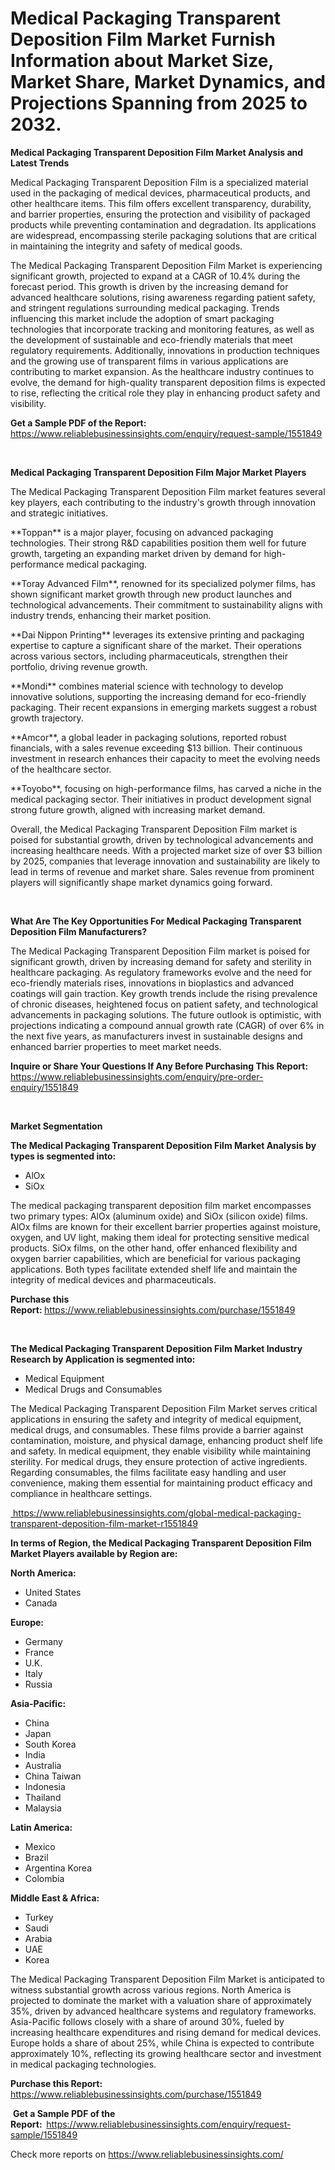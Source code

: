 <p><h1>Medical Packaging Transparent Deposition Film Market Furnish Information about Market Size, Market Share, Market Dynamics, and Projections Spanning from 2025 to 2032.</h1></p><p><strong>Medical Packaging Transparent Deposition Film Market Analysis and Latest Trends</strong></p>
<p><p>Medical Packaging Transparent Deposition Film is a specialized material used in the packaging of medical devices, pharmaceutical products, and other healthcare items. This film offers excellent transparency, durability, and barrier properties, ensuring the protection and visibility of packaged products while preventing contamination and degradation. Its applications are widespread, encompassing sterile packaging solutions that are critical in maintaining the integrity and safety of medical goods.</p><p>The Medical Packaging Transparent Deposition Film Market is experiencing significant growth, projected to expand at a CAGR of 10.4% during the forecast period. This growth is driven by the increasing demand for advanced healthcare solutions, rising awareness regarding patient safety, and stringent regulations surrounding medical packaging. Trends influencing this market include the adoption of smart packaging technologies that incorporate tracking and monitoring features, as well as the development of sustainable and eco-friendly materials that meet regulatory requirements. Additionally, innovations in production techniques and the growing use of transparent films in various applications are contributing to market expansion. As the healthcare industry continues to evolve, the demand for high-quality transparent deposition films is expected to rise, reflecting the critical role they play in enhancing product safety and visibility.</p></p>
<p><strong>Get a Sample PDF of the Report:&nbsp;</strong> <a href="https://www.reliablebusinessinsights.com/enquiry/request-sample/1551849?utm_campaign=3455&utm_medium=2&utm_source=Github&utm_content=ia&utm_term=02042025&utm_id=medical-packaging-transparent-deposition-film">https://www.reliablebusinessinsights.com/enquiry/request-sample/1551849</a></p>
<p>&nbsp;</p>
<p><strong>Medical Packaging Transparent Deposition Film Major Market Players</strong></p>
<p><p>The Medical Packaging Transparent Deposition Film market features several key players, each contributing to the industry's growth through innovation and strategic initiatives. </p><p>**Toppan** is a major player, focusing on advanced packaging technologies. Their strong R&D capabilities position them well for future growth, targeting an expanding market driven by demand for high-performance medical packaging.</p><p>**Toray Advanced Film**, renowned for its specialized polymer films, has shown significant market growth through new product launches and technological advancements. Their commitment to sustainability aligns with industry trends, enhancing their market position.</p><p>**Dai Nippon Printing** leverages its extensive printing and packaging expertise to capture a significant share of the market. Their operations across various sectors, including pharmaceuticals, strengthen their portfolio, driving revenue growth. </p><p>**Mondi** combines material science with technology to develop innovative solutions, supporting the increasing demand for eco-friendly packaging. Their recent expansions in emerging markets suggest a robust growth trajectory.</p><p>**Amcor**, a global leader in packaging solutions, reported robust financials, with a sales revenue exceeding $13 billion. Their continuous investment in research enhances their capacity to meet the evolving needs of the healthcare sector.</p><p>**Toyobo**, focusing on high-performance films, has carved a niche in the medical packaging sector. Their initiatives in product development signal strong future growth, aligned with increasing market demand.</p><p>Overall, the Medical Packaging Transparent Deposition Film market is poised for substantial growth, driven by technological advancements and increasing healthcare needs. With a projected market size of over $3 billion by 2025, companies that leverage innovation and sustainability are likely to lead in terms of revenue and market share. Sales revenue from prominent players will significantly shape market dynamics going forward.</p></p>
<p>&nbsp;</p>
<p><strong>What Are The Key Opportunities For Medical Packaging Transparent Deposition Film Manufacturers?</strong></p>
<p><p>The Medical Packaging Transparent Deposition Film market is poised for significant growth, driven by increasing demand for safety and sterility in healthcare packaging. As regulatory frameworks evolve and the need for eco-friendly materials rises, innovations in bioplastics and advanced coatings will gain traction. Key growth trends include the rising prevalence of chronic diseases, heightened focus on patient safety, and technological advancements in packaging solutions. The future outlook is optimistic, with projections indicating a compound annual growth rate (CAGR) of over 6% in the next five years, as manufacturers invest in sustainable designs and enhanced barrier properties to meet market needs.</p></p>
<p><strong>Inquire or Share Your Questions If Any Before Purchasing This Report:</strong> <a href="https://www.reliablebusinessinsights.com/enquiry/pre-order-enquiry/1551849?utm_campaign=3455&utm_medium=2&utm_source=Github&utm_content=ia&utm_term=02042025&utm_id=medical-packaging-transparent-deposition-film">https://www.reliablebusinessinsights.com/enquiry/pre-order-enquiry/1551849</a></p>
<p>&nbsp;</p>
<p><strong>Market Segmentation</strong></p>
<p><strong>The Medical Packaging Transparent Deposition Film Market Analysis by types is segmented into:</strong></p>
<p><ul><li>AlOx</li><li>SiOx</li></ul></p>
<p><p>The medical packaging transparent deposition film market encompasses two primary types: AlOx (aluminum oxide) and SiOx (silicon oxide) films. AlOx films are known for their excellent barrier properties against moisture, oxygen, and UV light, making them ideal for protecting sensitive medical products. SiOx films, on the other hand, offer enhanced flexibility and oxygen barrier capabilities, which are beneficial for various packaging applications. Both types facilitate extended shelf life and maintain the integrity of medical devices and pharmaceuticals.</p></p>
<p><strong>Purchase this Report:&nbsp;</strong><a href="https://www.reliablebusinessinsights.com/purchase/1551849?utm_campaign=3455&utm_medium=2&utm_source=Github&utm_content=ia&utm_term=02042025&utm_id=medical-packaging-transparent-deposition-film">https://www.reliablebusinessinsights.com/purchase/1551849</a></p>
<p>&nbsp;</p>
<p><strong>The Medical Packaging Transparent Deposition Film Market Industry Research by Application is segmented into:</strong></p>
<p><ul><li>Medical Equipment</li><li>Medical Drugs and Consumables</li></ul></p>
<p><p>The Medical Packaging Transparent Deposition Film Market serves critical applications in ensuring the safety and integrity of medical equipment, medical drugs, and consumables. These films provide a barrier against contamination, moisture, and physical damage, enhancing product shelf life and safety. In medical equipment, they enable visibility while maintaining sterility. For medical drugs, they ensure protection of active ingredients. Regarding consumables, the films facilitate easy handling and user convenience, making them essential for maintaining product efficacy and compliance in healthcare settings.</p></p>
<p><a href="https://www.reliablebusinessinsights.com/global-medical-packaging-transparent-deposition-film-market-r1551849?utm_campaign=3455&utm_medium=2&utm_source=Github&utm_content=ia&utm_term=02042025&utm_id=medical-packaging-transparent-deposition-film">&nbsp;https://www.reliablebusinessinsights.com/global-medical-packaging-transparent-deposition-film-market-r1551849</a></p>
<p><strong>In terms of Region, the Medical Packaging Transparent Deposition Film Market Players available by Region are:</strong></p>
<p>
    <p> <strong> North America: </strong>
        <ul>
            <li>United States</li>
            <li>Canada</li>
        </ul>
        </p> 
    <p> <strong> Europe: </strong>
        <ul>
            <li>Germany</li>
            <li>France</li>
            <li>U.K.</li>
            <li>Italy</li>
            <li>Russia</li>
        </ul>
        </p> 
    <p> <strong> Asia-Pacific: </strong>
        <ul>
            <li>China</li>
            <li>Japan</li>
            <li>South Korea</li>
            <li>India</li>
            <li>Australia</li>
            <li>China Taiwan</li>
            <li>Indonesia</li>
            <li>Thailand</li>
            <li>Malaysia</li>
        </ul>
        </p> 
    <p> <strong> Latin America: </strong>
        <ul>
            <li>Mexico</li>
            <li>Brazil</li>
            <li>Argentina Korea</li>
            <li>Colombia</li>
        </ul>
        </p> 
    <p> <strong> Middle East & Africa: </strong>
        <ul>
            <li>Turkey</li>
            <li>Saudi</li>
            <li>Arabia</li>
            <li>UAE</li>
            <li>Korea</li>
        </ul>
    </p>
    </p>
<p><p>The Medical Packaging Transparent Deposition Film Market is anticipated to witness substantial growth across various regions. North America is projected to dominate the market with a valuation share of approximately 35%, driven by advanced healthcare systems and regulatory frameworks. Asia-Pacific follows closely with a share of around 30%, fueled by increasing healthcare expenditures and rising demand for medical devices. Europe holds a share of about 25%, while China is expected to contribute approximately 10%, reflecting its growing healthcare sector and investment in medical packaging technologies.</p></p>
<p><strong>Purchase this Report: </strong><a href="https://www.reliablebusinessinsights.com/purchase/1551849?utm_campaign=3455&utm_medium=2&utm_source=Github&utm_content=ia&utm_term=02042025&utm_id=medical-packaging-transparent-deposition-film">https://www.reliablebusinessinsights.com/purchase/1551849</a></p>
<p>&nbsp;<strong>Get a Sample PDF of the Report:&nbsp;&nbsp;</strong><a href="https://www.reliablebusinessinsights.com/enquiry/request-sample/1551849?utm_campaign=3455&utm_medium=2&utm_source=Github&utm_content=ia&utm_term=02042025&utm_id=medical-packaging-transparent-deposition-film">https://www.reliablebusinessinsights.com/enquiry/request-sample/1551849</a></p>
<p><strong></strong></p>
<p>Check more reports on <a href="https://www.reliablebusinessinsights.com/?utm_campaign=3455&utm_medium=2&utm_source=Github&utm_content=ia&utm_term=02042025&utm_id=medical-packaging-transparent-deposition-film">https://www.reliablebusinessinsights.com/</a></p>